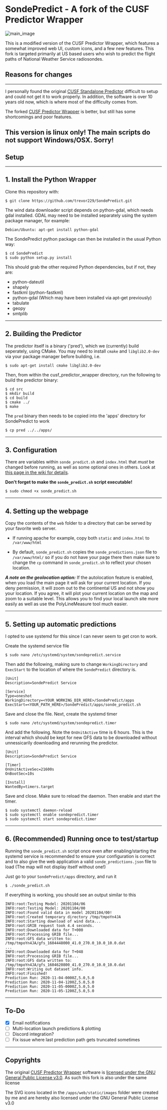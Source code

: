 # SondePredict - A fork of the CUSF Predictor Wrapper
![main_image](https://github.com/trevor229/SondePredict/blob/master/main_image.png)

This is a modified version of the CUSF Predictor Wrapper, which features a somewhat improved web UI, custom icons, and a few new features. This fork is targeted primarily at US based users who wish to predict the flight paths of National Weather Service radiosondes.

## Reasons for changes
------

I personally found the original [CUSF Standalone Predictor](https://github.com/jonsowman/cusf-standalone-predictor/) difficult to setup and could not get it to work properly. In addition, the software is over 10 years old now, which is where most of the difficulty comes from. 

The forked [CUSF Predictor Wrapper](https://github.com/darksidelemm/cusf_predictor_wrapper) is better, but still has some shortcomings and poor features. 


## This version is linux only! The main scripts do not support Windows/OSX. Sorry!

## Setup
------
## 1. Install the Python Wrapper
Clone this repository with:
```
$ git clone https://github.com/trevor229/SondePredict.git
```

The wind data downloader script depends on python-gdal, which needs gdal installed.
GDAL may need to be installed separately using the system package manager, for example:
```
Debian/Ubuntu: apt-get install python-gdal
```

The SondePredict python package can then be installed in the usual Python way:
```
$ cd SondePredict
$ sudo python setup.py install
```

This should grab the other required Python dependencies, but if not, they are:
 * python-dateutil
 * shapely
 * fastkml (python-fastkml)
 * python-gdal (Which may have been installed via apt-get previously)
 * tabulate
 * geopy
 * smtplib
---
## 2. Building the Predictor
The predictor itself is a binary ('pred'), which we (currently) build seperately, using CMake.
You may need to install `cmake` and `libglib2.0-dev` via your package manager before building, i.e.
```
$ sudo apt-get install cmake libglib2.0-dev
```

Then, from within the cusf_predictor_wrapper directory, run the following to build the predictor binary:

```
$ cd src
$ mkdir build
$ cd build
$ cmake ../
$ make
```

The `pred` binary then needs to be copied into the 'apps' directory for SondePredict to work
```
$ cp pred ../../apps/
```
---
## 3. Configuration
There are variables within `sonde_predict.sh` and `index.html` that *must* be changed before running, as well as some optional ones in others. Look at [this page in the wiki for details](https://github.com/trevor229/SondePredict/wiki/Configuration).

**Don't forget to make the `sonde_predict.sh` script executable!**

```
$ sudo chmod +x sonde_predict.sh
```

---
## 4. Setting up the webpage
Copy the contents of the `web` folder to a directory that can be served by your favorite web server.

  * If running apache for example, copy both `static` and `index.html` to `/var/www/html` 

  * By default, `sonde_predict.sh` copies the `sonde_predictions.json` file to `/var/www/html/` so if you do not have your page there then make sure to change the `cp` command in `sonde_predict.sh` to reflect your chosen location.

***A note on the geolocation option:*** If the autolocation feature is enabled, when you load the main page it will ask for your current location. If you deny permission, it will zoom out to the continental US and not show you your location. If you agree, it will plot your current location on the map and zoom to a suitable level. This allows you to find your local launch site more easily as well as use the PolyLineMeasure tool much easier.

---
## 5. Setting up automatic predictions
I opted to use systemd for this since I can never seem to get cron to work. 

Create the systemd service file
```
$ sudo nano /etc/systemd/system/sondepredict.service
```
Then add the following, making sure to change `WorkingDirectory` and `ExecStart` to the location of where the `SondePredict` directory is.
```
[Unit]
Description=SondePredict Service

[Service]
Type=oneshot
WorkingDirectory=<YOUR_WORKING_DIR_HERE>/SondePredict/apps
ExecStart=<YOUR_PATH_HERE>/SondePredict/apps/sonde_predict.sh
```
Save and close the file. Next, create the systemd timer

```
$ sudo nano /etc/systemd/system/sondepredict.timer
```
And add the following. Note the `OnUnitActive` time is 6 hours. This is the interval which should be kept for new GFS data to be downloaded without unnessicarily downloading and rerunning the predictor.
```
[Unit]
Description=SondePredict Service

[Timer]
OnUnitActiveSec=21600s
OnBootSec=10s

[Install]
WantedBy=timers.target
```
Save and close. Make sure to reload the daemon. Then enable and start the timer.

```
$ sudo systemctl daemon-reload
$ sudo systemctl enable sondepredict.timer
$ sudo systemctl start sondepredict.timer
```
---
## 6. (Recommended) Running once to test/startup
Running the `sonde_predict.sh` script once even after enabling/starting the systemd service is recommended to ensure your configuration is correct and to also give the web application a valid `sonde_predictions.json` file to load (The map will not display itself without one!)

Just go to your `SondePredict/apps` directory, and run it

```
$ ./sonde_predict.sh
```
If everything is working, you should see an output similar to this
```
INFO:root:Testing Model: 20201104/06
INFO:root:Testing Model: 20201104/00
INFO:root:Found valid data in model 20201104/00!
INFO:root:Created temporary directory /tmp/tmpoYn4JA
INFO:root:Starting download of wind data...
INFO:root:GRIB request took 4.4 seconds.
INFO:root:Downloaded data for T+000
INFO:root:Processing GRIB file...
INFO:root:GFS data written to: /tmp/tmpoYn4JA/gfs_1604448000_41.0_270.0_10.0_10.0.dat
...
INFO:root:Downloaded data for T+048
INFO:root:Processing GRIB file...
INFO:root:GFS data written to: /tmp/tmpoYn4JA/gfs_1604620800_41.0_270.0_10.0_10.0.dat
INFO:root:Writing out dataset info.
INFO:root:Finished!
Prediction Run: 2020-11-04-0000Z,5.0,5.0
Prediction Run: 2020-11-04-1200Z,5.0,5.0
Prediction Run: 2020-11-05-0000Z,5.0,5.0
Prediction Run: 2020-11-05-1200Z,5.0,5.0
```
---
## To-Do
- [x] Email notifications
- [ ] Multi-location launch predictions & plotting
- [ ] Discord integration?
- [ ] Fix issue where last prediction path gets truncated sometimes

---
## Copyrights
The original [CUSF Predictor Wrapper](https://github.com/darksidelemm/cusf_predictor_wrapper) software is [licensed under the GNU General Public License v3.0](https://github.com/darksidelemm/cusf_predictor_wrapper/blob/master/LICENSE). As such this fork is also under the same license

The SVG icons located in the `/apps/web/static/images` folder were created by me and are hereby also licensed under the GNU General Public License v3.0


